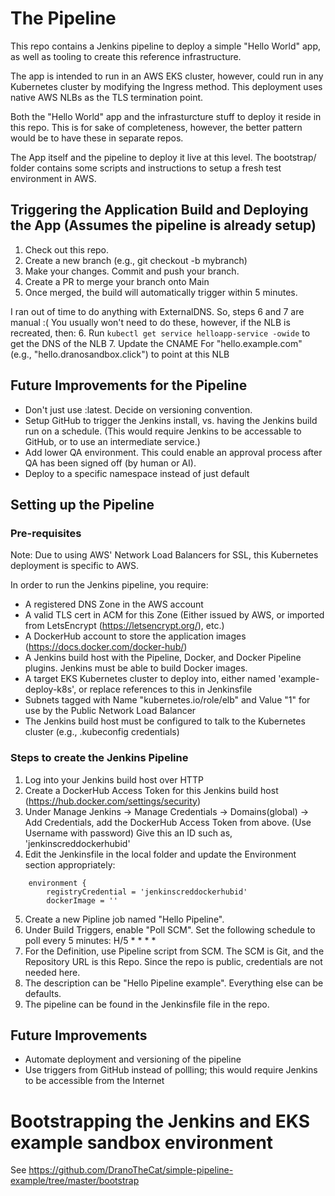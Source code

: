 # The Pipeline
This repo contains a Jenkins pipeline to deploy a simple "Hello World" app, as well as tooling to create this reference infrastructure.

The app is intended to run in an AWS EKS cluster, however, could run in any Kubernetes cluster by modifying the Ingress method.  This deployment uses native AWS NLBs as the TLS termination point.

Both the "Hello World" app and the infrasturcture stuff to deploy it reside in this repo.  This is for sake of completeness, however, the better pattern would be to have these in separate repos.

The App itself and the pipeline to deploy it live at this level.  The bootstrap/ folder contains some scripts and instructions to setup a fresh test environment in AWS.

## Triggering the Application Build and Deploying the App (Assumes the pipeline is already setup)
1. Check out this repo.
2. Create a new branch (e.g., git checkout -b mybranch)
3. Make your changes.  Commit and push your branch.
4. Create a PR to merge your branch onto Main
5. Once merged, the build will automatically trigger within 5 minutes.

I ran out of time to do anything with ExternalDNS.  So, steps 6 and 7 are manual :(  You usually won't need to do these, however, if the NLB is recreated, then:
6. Run `kubectl get service helloapp-service -owide` to get the DNS of the NLB
7. Update the CNAME For "hello.example.com" (e.g., "hello.dranosandbox.click") to point at this NLB

## Future Improvements for the Pipeline
* Don't just use :latest.  Decide on versioning convention.
* Setup GitHub to trigger the Jenkins install, vs. having the Jenkins build run on a schedule.  (This would require Jenkins to be accessable to GitHub, or to use an intermediate service.)
* Add lower QA environment.  This could enable an approval process after QA has been signed off (by human or AI).
* Deploy to a specific namespace instead of just default

## Setting up the Pipeline
### Pre-requisites
Note:  Due to using AWS' Network Load Balancers for SSL, this Kubernetes deployment is specific to AWS.

In order to run the Jenkins pipeline, you require:
* A registered DNS Zone in the AWS account
* A valid TLS cert in ACM for this Zone (Either issued by AWS, or imported from LetsEncrypt (https://letsencrypt.org/), etc.)
* A DockerHub account to store the application images (https://docs.docker.com/docker-hub/)
* A Jenkins build host with the Pipeline, Docker, and Docker Pipeline plugins.  Jenkins must be able to build Docker images.
* A target EKS Kubernetes cluster to deploy into, either named 'example-deploy-k8s', or replace references to this in Jenkinsfile
* Subnets tagged with Name "kubernetes.io/role/elb" and Value "1" for use by the Public Network Load Balancer
* The Jenkins build host must be configured to talk to the Kubernetes cluster (e.g., .kubeconfig credentials)

### Steps to create the Jenkins Pipeline
1. Log into your Jenkins build host over HTTP
2. Create a DockerHub Access Token for this Jenkins build host (https://hub.docker.com/settings/security) 
3. Under Manage Jenkins -> Manage Credentials -> Domains(global) -> Add Credentials, add the DockerHub Access Token from above.  (Use Username with password)  Give this an ID such as, 'jenkinscreddockerhubid'
4. Edit the Jenkinsfile in the local folder and update the Environment section appropriately:
```
    environment {
        registryCredential = 'jenkinscreddockerhubid'
        dockerImage = ''
```
5. Create a new Pipline job named "Hello Pipeline".
6. Under Build Triggers, enable "Poll SCM".  Set the following schedule to poll every 5 minutes:  H/5 * * * * 
6. For the Definition, use Pipeline script from SCM.  The SCM is Git, and the Repository URL is this Repo.  Since the repo is public, credentials are not needed here.
7. The description can be "Hello Pipeline example".  Everything else can be defaults.
8. The pipeline can be found in the Jenkinsfile file in the repo.

## Future Improvements
* Automate deployment and versioning of the pipeline
* Use triggers from GitHub instead of pollling; this would require Jenkins to be accessible from the Internet

# Bootstrapping the Jenkins and EKS example sandbox environment

See https://github.com/DranoTheCat/simple-pipeline-example/tree/master/bootstrap

